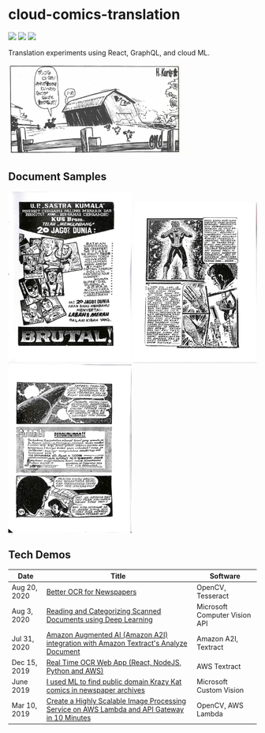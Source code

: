 # cloud-comics-translation

<p align=left>
<img src="https://img.shields.io/badge/medium-soon-silver?style=for-the-badge&logo=medium"/>
<img src="https://img.shields.io/badge/groups-active-blue?style=for-the-badge&logo=facebook"/>
<img src="https://img.shields.io/badge/bizarro-ready-000000?style=for-the-badge&logo=dc-entertainment"/>
</p>

 Translation experiments using React, GraphQL, and cloud ML.

<p align="left">
<img src="./images/panels/woo-kurtzman.jpg" alt="Panel from Kurtzman's Hey Look in Japanese" width=350px height=184px/></p>

<h2 align="left">Document Samples</h2>

<p align="left">
<img src="./images/pages/lmsb04_035.jpg" alt="An in-house as for Kus Bram's Brutal" width=250px height=auto/>
<img style="position:inline-block" src="./images/pages/lmsbm_013.jpg" alt="A very word pagey of Labah Merah" width=250px height=auto/>
<img style="position:inline-block" src="./images/pages/lmsb03_045.jpg" alt="A very word pagey of Labah Merah" width=250px height=auto/>
</p>


<h2 align="left">Tech Demos</h2>

| Date | Title | Software 
| ------ | ----------- | --------
| Aug 20, 2020   | [Better OCR for Newspapers](https://medium.com/@blacksmithforlife/better-ocr-for-newspapers-c7c1e2788b7a) | OpenCV, Tesseract
| Aug 3, 2020   | [Reading and Categorizing Scanned Documents using Deep Learning](https://medium.com/@shairozsohail/reading-and-categorizing-scanned-documents-using-deep-learning-4ab2c0e3f34c) | Microsoft Computer Vision API
| Jul 31, 2020   | [Amazon Augmented AI (Amazon A2I) integration with Amazon Textract's Analyze Document](https://github.com/aws-samples/amazon-a2i-sample-jupyter-notebooks/blob/master/Amazon%20Augmented%20AI%20(A2I)%20and%20Textract%20AnalyzeDocument.ipynb) | Amazon A2I, Textract
| Dec 15, 2019   | [Real Time OCR Web App (React, NodeJS, Python and AWS)](https://www.youtube.com/watch?v=ZXvdCZTRbP4&t=193s) | AWS Textract
| June 2019   | [I used ML to find public domain Krazy Kat comics in newspaper archives](https://joel.franusic.com/krazy_kat/about/) | Microsoft Custom Vision
| Mar 10, 2019   | [Create a Highly Scalable Image Processing Service on AWS Lambda and API Gateway in 10 Minutes](https://medium.com/@shairozsohail/reading-and-categorizing-scanned-documents-using-deep-learning-4ab2c0e3f34c) | OpenCV, AWS Lambda

